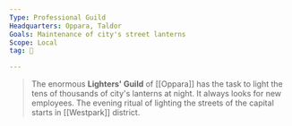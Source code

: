 ```yaml
---
Type: Professional Guild
Headquarters: Oppara, Taldor
Goals: Maintenance of city's street lanterns
Scope: Local
tag: 👥

---
```


> The enormous **Lighters' Guild** of [[Oppara]] has the task to light the tens of thousands of city's lanterns at night. It always looks for new employees. The evening ritual of lighting the streets of the capital starts in [[Westpark]] district.







